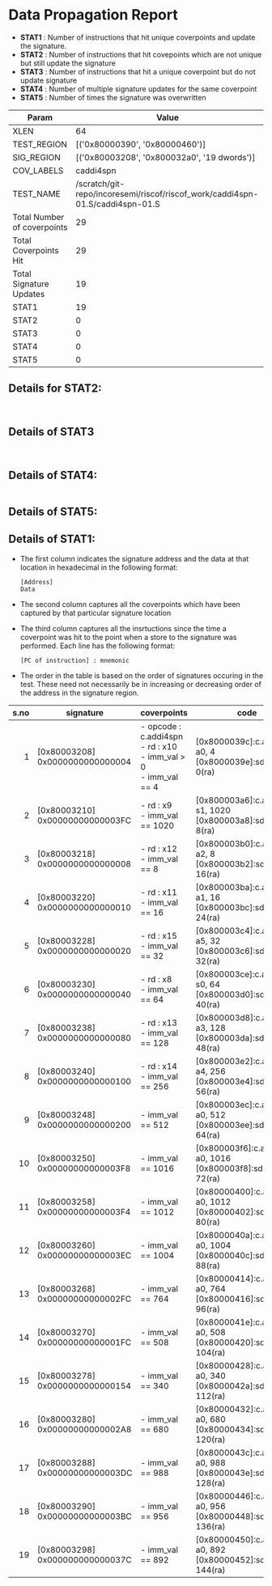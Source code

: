 
# Data Propagation Report

- **STAT1** : Number of instructions that hit unique coverpoints and update the signature.
- **STAT2** : Number of instructions that hit covepoints which are not unique but still update the signature
- **STAT3** : Number of instructions that hit a unique coverpoint but do not update signature
- **STAT4** : Number of multiple signature updates for the same coverpoint
- **STAT5** : Number of times the signature was overwritten

| Param                     | Value    |
|---------------------------|----------|
| XLEN                      | 64      |
| TEST_REGION               | [('0x80000390', '0x80000460')]      |
| SIG_REGION                | [('0x80003208', '0x800032a0', '19 dwords')]      |
| COV_LABELS                | caddi4spn      |
| TEST_NAME                 | /scratch/git-repo/incoresemi/riscof/riscof_work/caddi4spn-01.S/caddi4spn-01.S    |
| Total Number of coverpoints| 29     |
| Total Coverpoints Hit     | 29      |
| Total Signature Updates   | 19      |
| STAT1                     | 19      |
| STAT2                     | 0      |
| STAT3                     | 0     |
| STAT4                     | 0     |
| STAT5                     | 0     |

## Details for STAT2:

```


```

## Details of STAT3

```


```

## Details of STAT4:

```

```

## Details of STAT5:



## Details of STAT1:

- The first column indicates the signature address and the data at that location in hexadecimal in the following format: 
  ```
  [Address]
  Data
  ```

- The second column captures all the coverpoints which have been captured by that particular signature location

- The third column captures all the insrtuctions since the time a coverpoint was
  hit to the point when a store to the signature was performed. Each line has
  the following format:
  ```
  [PC of instruction] : mnemonic
  ```
- The order in the table is based on the order of signatures occuring in the
  test. These need not necessarily be in increasing or decreasing order of the
  address in the signature region.

|s.no|            signature             |                                 coverpoints                                  |                                code                                |
|---:|----------------------------------|------------------------------------------------------------------------------|--------------------------------------------------------------------|
|   1|[0x80003208]<br>0x0000000000000004|- opcode : c.addi4spn<br> - rd : x10<br> - imm_val > 0<br> - imm_val == 4<br> |[0x8000039c]:c.addi4spn a0, 4<br> [0x8000039e]:sd a0, 0(ra)<br>     |
|   2|[0x80003210]<br>0x00000000000003FC|- rd : x9<br> - imm_val == 1020<br>                                           |[0x800003a6]:c.addi4spn s1, 1020<br> [0x800003a8]:sd s1, 8(ra)<br>  |
|   3|[0x80003218]<br>0x0000000000000008|- rd : x12<br> - imm_val == 8<br>                                             |[0x800003b0]:c.addi4spn a2, 8<br> [0x800003b2]:sd a2, 16(ra)<br>    |
|   4|[0x80003220]<br>0x0000000000000010|- rd : x11<br> - imm_val == 16<br>                                            |[0x800003ba]:c.addi4spn a1, 16<br> [0x800003bc]:sd a1, 24(ra)<br>   |
|   5|[0x80003228]<br>0x0000000000000020|- rd : x15<br> - imm_val == 32<br>                                            |[0x800003c4]:c.addi4spn a5, 32<br> [0x800003c6]:sd a5, 32(ra)<br>   |
|   6|[0x80003230]<br>0x0000000000000040|- rd : x8<br> - imm_val == 64<br>                                             |[0x800003ce]:c.addi4spn s0, 64<br> [0x800003d0]:sd fp, 40(ra)<br>   |
|   7|[0x80003238]<br>0x0000000000000080|- rd : x13<br> - imm_val == 128<br>                                           |[0x800003d8]:c.addi4spn a3, 128<br> [0x800003da]:sd a3, 48(ra)<br>  |
|   8|[0x80003240]<br>0x0000000000000100|- rd : x14<br> - imm_val == 256<br>                                           |[0x800003e2]:c.addi4spn a4, 256<br> [0x800003e4]:sd a4, 56(ra)<br>  |
|   9|[0x80003248]<br>0x0000000000000200|- imm_val == 512<br>                                                          |[0x800003ec]:c.addi4spn a0, 512<br> [0x800003ee]:sd a0, 64(ra)<br>  |
|  10|[0x80003250]<br>0x00000000000003F8|- imm_val == 1016<br>                                                         |[0x800003f6]:c.addi4spn a0, 1016<br> [0x800003f8]:sd a0, 72(ra)<br> |
|  11|[0x80003258]<br>0x00000000000003F4|- imm_val == 1012<br>                                                         |[0x80000400]:c.addi4spn a0, 1012<br> [0x80000402]:sd a0, 80(ra)<br> |
|  12|[0x80003260]<br>0x00000000000003EC|- imm_val == 1004<br>                                                         |[0x8000040a]:c.addi4spn a0, 1004<br> [0x8000040c]:sd a0, 88(ra)<br> |
|  13|[0x80003268]<br>0x00000000000002FC|- imm_val == 764<br>                                                          |[0x80000414]:c.addi4spn a0, 764<br> [0x80000416]:sd a0, 96(ra)<br>  |
|  14|[0x80003270]<br>0x00000000000001FC|- imm_val == 508<br>                                                          |[0x8000041e]:c.addi4spn a0, 508<br> [0x80000420]:sd a0, 104(ra)<br> |
|  15|[0x80003278]<br>0x0000000000000154|- imm_val == 340<br>                                                          |[0x80000428]:c.addi4spn a0, 340<br> [0x8000042a]:sd a0, 112(ra)<br> |
|  16|[0x80003280]<br>0x00000000000002A8|- imm_val == 680<br>                                                          |[0x80000432]:c.addi4spn a0, 680<br> [0x80000434]:sd a0, 120(ra)<br> |
|  17|[0x80003288]<br>0x00000000000003DC|- imm_val == 988<br>                                                          |[0x8000043c]:c.addi4spn a0, 988<br> [0x8000043e]:sd a0, 128(ra)<br> |
|  18|[0x80003290]<br>0x00000000000003BC|- imm_val == 956<br>                                                          |[0x80000446]:c.addi4spn a0, 956<br> [0x80000448]:sd a0, 136(ra)<br> |
|  19|[0x80003298]<br>0x000000000000037C|- imm_val == 892<br>                                                          |[0x80000450]:c.addi4spn a0, 892<br> [0x80000452]:sd a0, 144(ra)<br> |
